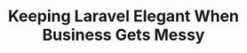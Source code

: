 ---
type: 'speaking'
title: 'Keeping Laravel Elegant When Business Gets Messy'
show_name: 'Laravel Worldwide'
video_url: 'https://www.youtube.com/watch?v=LukMB3SpvUE'
published_at: '2025-08-26T19:00:00.000Z'
summary: "A deep dive into maintaining clean, elegant Laravel code when dealing with complex business requirements and real-world constraints."
description: "<p>In this talk from Laravel Worldwide, Andy explores the challenge of keeping Laravel applications elegant and maintainable when faced with messy business requirements. Learn practical strategies for managing complexity, handling edge cases, and maintaining code quality in the real world where perfect solutions don't always exist.</p>

<p>This presentation covers:</p>
<ul>
<li>Balancing business needs with clean code principles</li>
<li>Strategies for managing complex business logic</li>
<li>When to break the rules (and when not to)</li>
<li>Practical refactoring techniques for legacy constraints</li>
<li>Maintaining team productivity while improving code quality</li>
</ul>

<p>The talk was delivered live to the Laravel Worldwide community, an online meetup group dedicated to bringing Laravel developers together from around the globe.</p>"
---